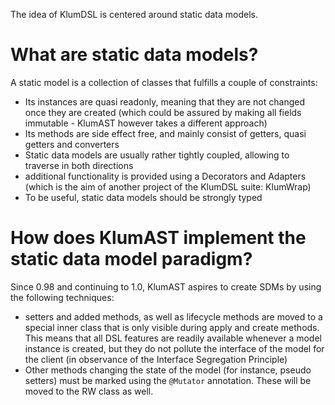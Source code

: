 The idea of KlumDSL is centered around static data models.

# What are static data models?

A static model is a collection of classes that fulfills a couple of constraints:

- Its instances are quasi readonly, meaning that they are not changed once they are created (which could be assured by
  making all fields immutable - KlumAST however takes a different approach)
- Its methods are side effect free, and mainly consist of getters, quasi getters and converters
- Static data models are usually rather tightly coupled, allowing to traverse in both directions
- additional functionality is provided using a Decorators and Adapters (which is the aim of another project of the KlumDSL
  suite: KlumWrap)
- To be useful, static data models should be strongly typed

# How does KlumAST implement the static data model paradigm?

Since 0.98 and continuing to 1.0, KlumAST aspires to create SDMs by using the following techniques:

- setters and added methods, as well as lifecycle methods are moved to a special inner class that is only visible
  during apply and create methods. This means that all DSL features are readily available whenever a model instance 
  is created, but they do not pollute the interface of the model for the client (in observance of the Interface
  Segregation Principle)
- Other methods changing the state of the model (for instance, pseudo setters) must be marked using the 
  `@Mutator` annotation. These will be moved to the RW class as well.
  